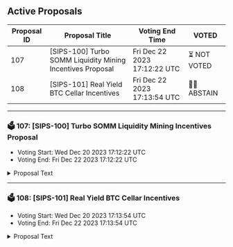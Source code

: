 ## Active Proposals

| Proposal ID | Proposal Title | Voting End Time | VOTED |
|-------------|----------------|-----------------|-------|
| 107 | [SIPS-100] Turbo SOMM Liquidity Mining Incentives Proposal | Fri Dec 22 2023 17:12:22 UTC | ⏳ NOT VOTED |
| 108 | [SIPS-101] Real Yield BTC Cellar Incentives | Fri Dec 22 2023 17:13:54 UTC | 🤷‍♂️ ABSTAIN |

---

### 🗳 107: [SIPS-100] Turbo SOMM Liquidity Mining Incentives Proposal
- Voting Start: Wed Dec 20 2023 17:12:22 UTC
- Voting End: Fri Dec 22 2023 17:12:22 UTC

<details>
<summary>Proposal Text</summary>
 
This text proposal is to re-purpose the distributed SOMM incentives for TurboGHO towards TurboSOMM. If accepted, the multisig holding the incentives will direct them to TurboSOMM. For more information, see the corresponding forum post: https://community.sommelier.finance/t/sips-100-upcoming-turbo-somm-liquidity-mining-incentives-proposal/1225
</details>

---

### 🗳 108: [SIPS-101] Real Yield BTC Cellar Incentives
- Voting Start: Wed Dec 20 2023 17:13:54 UTC
- Voting End: Fri Dec 22 2023 17:13:54 UTC

<details>
<summary>Proposal Text</summary>
 
This proposal is intended to authorize a one-time transfer of 75,000 SOMM from the community pool to the CellarStaking contract, which is used to incentivize Real Yield BTC cellar depositors on Ethereum Mainnet.nnSee the corresponding forum post for more details: https://community.sommelier.finance/t/sips-101-upcoming-real-yield-btc-liquidity-mining-incentives-proposal/1226
</details>
